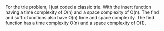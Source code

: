 For the trie problem, I just coded a classic trie. With the insert function having a time complexity of O(n) and a space complexity of O(n). The find and suffix functions also have O(n) time and space complexity. The find function has a time complexity O(n) and a space complexity of O(1).
